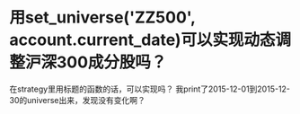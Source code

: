 # 用set_universe('ZZ500', account.current_date)可以实现动态调整沪深300成分股吗？

在strategy里用标题的函数的话，可以实现吗？
我print了2015-12-01到2015-12-30的universe出来，发现没有变化啊？